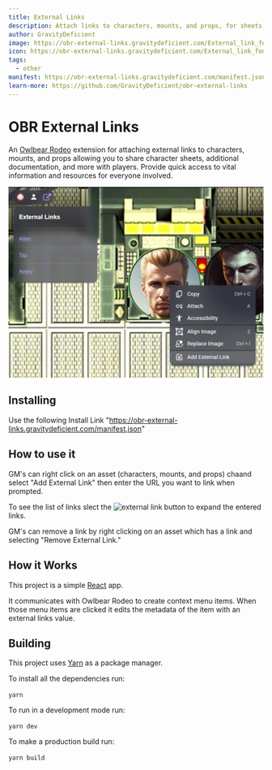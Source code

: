 ```yaml
---
title: External Links
description: Attach links to characters, mounts, and props, for sheets, docs, and more!
author: GravityDeficient
image: https://obr-external-links.gravitydeficient.com/External_link_font_awesome.png
icon: https://obr-external-links.gravitydeficient.com/External_link_font_awesome.svg
tags:
  - other
manifest: https://obr-external-links.gravitydeficient.com/manifest.json
learn-more: https://github.com/GravityDeficient/obr-external-links
---
```


# OBR External Links

An [Owlbear Rodeo](https://www.owlbear.rodeo/) extension for attaching external links to characters, mounts, and props allowing you to share character sheets, additional documentation, and more with players. Provide quick access to vital information and resources for everyone involved.

![Example](/docs/example.png)

## Installing

Use the following Install Link "https://obr-external-links.gravitydeficient.com/manifest.json"

## How to use it

GM's can right click on an asset (characters, mounts, and props) chaand select "Add External Link" then enter the URL you want to link when prompted.

To see the list of links slect the <img src="https://obr-external-links.gravitydeficient.com/External_link_font_awesome.png" alt="external link" width="24"/> button to expand the entered links.

GM's can remove a link by right clicking on an asset which has a link and selecting "Remove External Link."

## How it Works

This project is a simple [React](https://reactjs.org/) app.

It communicates with Owlbear Rodeo to create context menu items. When those menu items are clicked it edits the metadata of the item with an external links value.

## Building

This project uses [Yarn](https://yarnpkg.com/) as a package manager.

To install all the dependencies run:

`yarn`

To run in a development mode run:

`yarn dev`

To make a production build run:

`yarn build`
